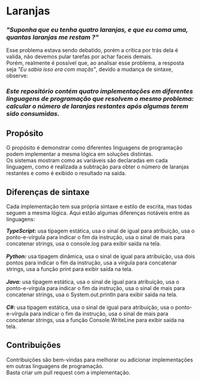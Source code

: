 # Laranjas

### _"Suponha que eu tenha quatro laranjas, e que eu coma uma, quantas laranjas me restam ?"_

Esse problema estava sendo debatido, porém a crítica por trás dela é valida, não devemos pular tarefas por achar faceis demais.<br>
Porém, realmente é possível que, ao analisar esse problema, a resposta seja _"Eu sabia isso era com maçãs"_, devido a mudança de sintaxe, observe: 

_<h3>Este repositório contém quatro implementações em diferentes linguagens de programação que resolvem o mesmo problema: 
calcular o número de laranjas restantes após algumas terem sido consumidas.</h3>_

## Propósito
O propósito é demonstrar como diferentes linguagens de programação podem implementar a mesma lógica em soluções distintas. <br>
Os sistemas mostram como as variáveis são declaradas em cada linguagem, como é realizada a subtração para obter o número de laranjas restantes e como é exibido o resultado na saída.

## Diferenças de sintaxe
Cada implementação tem sua própria sintaxe e estilo de escrita, mas todas seguem a mesma lógica. Aqui estão algumas diferenças notáveis entre as linguagens:

***TypeScript:*** usa tipagem estática, usa o sinal de igual para atribuição, usa o ponto-e-vírgula para indicar o fim da instrução, usa o sinal de mais para concatenar strings, usa o console.log para exibir saída na tela.<br>
<br>
***Python:*** usa tipagem dinâmica, usa o sinal de igual para atribuição, usa dois pontos para indicar o fim da instrução, usa a vírgula para concatenar strings, usa a função print para exibir saída na tela.<br>
<br>
***Java:*** usa tipagem estática, usa o sinal de igual para atribuição, usa o ponto-e-vírgula para indicar o fim da instrução, usa o sinal de mais para concatenar strings, usa o System.out.println para exibir saída na tela.<br>
<br>
***C#:*** usa tipagem estática, usa o sinal de igual para atribuição, usa o ponto-e-vírgula para indicar o fim da instrução, usa o sinal de mais para concatenar strings, usa a função Console.WriteLine para exibir saída na tela.<br>

## Contribuições
Contribuições são bem-vindas para melhorar ou adicionar implementações em outras linguagens de programação.<br>
Basta criar um pull request com a implementação.
